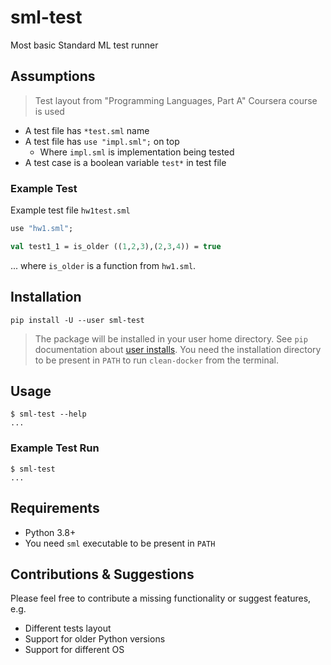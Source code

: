 # sml-test

Most basic Standard ML test runner

## Assumptions

> Test layout from "Programming Languages, Part A" Coursera course is used

- A test file has `*test.sml` name
- A test file has `use "impl.sml";` on top
  - Where `impl.sml` is implementation being tested
- A test case is a boolean variable `test*` in test file

### Example Test

Example test file `hw1test.sml`

```sml
use "hw1.sml";

val test1_1 = is_older ((1,2,3),(2,3,4)) = true
```

... where `is_older` is a function from `hw1.sml`.

## Installation

`pip install -U --user sml-test`

> The package will be installed in your user home directory. See `pip`
> documentation about [user installs][1]. You need the installation directory
> to be present in `PATH` to run `clean-docker` from the terminal.

## Usage

```console
$ sml-test --help
...
```

### Example Test Run

```console
$ sml-test
...
```

## Requirements

- Python 3.8+
- You need `sml` executable to be present in `PATH`

## Contributions & Suggestions

Please feel free to contribute a missing functionality or suggest features,
e.g.

- Different tests layout
- Support for older Python versions
- Support for different OS

[1]: https://pip.pypa.io/en/latest/user_guide/#user-installs
